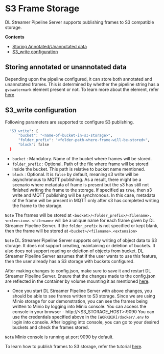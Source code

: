 # S3 Frame Storage

DL Streamer Pipeline Server supports publishing frames to S3 compatible storage. 


**Contents**
  - [Storing Annotated/Unannotated data](#storing-annotated-or-unannotated-data)
  - [S3_write configuration](#s3_write-configuration)

## Storing annotated or unannotated data
Depending upon the pipeline configured, it can store both annotated and unannotated frames. This is determined by whether the pipeline string has a `gvawatermark` element present or not. To learn more about the element, refer [here](https://dlstreamer.github.io/elements/gvawatermark.html)

## S3_write configuration
Following parameters are supported to configure S3 publishing.
  ```sh
    "S3_write": {
        "bucket": "<name-of-bucket-in-s3-storage>", 
        "folder_prefix": "<folder-path-where-frame-will-be-stored>",
        "block": false
    }
  ```

  - `bucket` : Mandatory. Name of the bucket where frames will be stored.
  - `folder_prefix` : Optional. Path of the file where frame will be stored inside the bucket. This path is relative to bucket name mentioned.
  - `block` : Optional. It is `false` by default, meaning s3 write will be asynchronous to MQTT publishing. As a result, there might be a scenario where metadata of frame is present but the s3 has still not finished writing the frame to the storage. If specified as `true`, then s3 write and MQTT publishing will be synchronous. In this case, metadata of the frame will be present in MQTT only after s3 has completed writing the frame to the storage.

`Note` The frames will be stored at `<bucket>/<folder_prefix>/<filename>.<extension>`. `<filename>` will be a unique name for each frame given by DL Streamer Pipeline Server. If the `folder_prefix` is not specified or kept blank, then the frame will be stored at `<bucket>/<filename>.<extension>`

`Note` DL Streamer Pipeline Server supports only writing of object data to S3 storage. It does not support creating, maintaining or deletion of buckets. It also does not support reading or deletion of objects from bucket. DL Streamer Pipeline Server assumes that if the user wants to use this feature, then the user already has a S3 storage with buckets configured.

After making changes to config.json, make sure to save it and restart DL Streamer Pipeline Server. Ensure that the changes made to the config.json are reflected in the container by volume mounting it as mentioned [here](../../../how-to-change-dlstreamer-pipeline.md).

- Once you start DL Streamer Pipeline Server with above changes, you should be able to see frames written to S3 storage. Since we are using Minio storage for our demonstration, you can see the frames being written to Minio by logging into Minio console. You can access the console in your browser - http://<S3_STORAGE_HOST>:9090 You can use the credentials specified above in the `[WORKDIR]/docker/.env` to login into console. After logging into console, you can go to your desired buckets and check the frames stored.

`Note` Minio console is running at port 9090 by default.

To learn how to publish frames to S3 storage, refer the tutorial [here](../../../how-to-store-s3-frame.md).